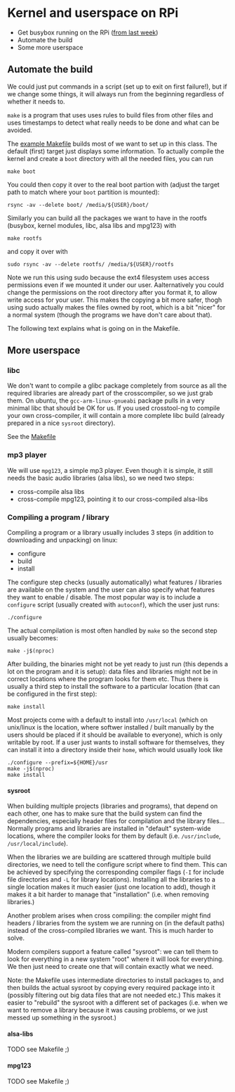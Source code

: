 Kernel and userspace on RPi
===========================


- Get busybox running on the RPi ([from last week](../lab07/))
- Automate the build
- Some more userspace

## Automate the build

We could just put commands in a script (set up to exit on first failure!), but
if we change some things, it will always run from the beginning regardless of
whether it needs to.

`make` is a program that uses uses rules to build files from other files and uses
timestamps to detect what really needs to be done and what can be avoided.

The [example Makefile](Makefile) builds most of we want to set up in this class.
The default (first) target just displays some information. To actually compile the kernel
and create a `boot` directory with all the needed files, you can run

    make boot

You could then copy it over to the real boot partion with (adjust the target path to
match where your `boot` partition is mounted):

    rsync -av --delete boot/ /media/${USER}/boot/

Similarly you can build all the packages we want to have in the rootfs
(busybox, kernel modules, libc, alsa libs and mpg123) with

    make rootfs

and copy it over with

    sudo rsync -av --delete rootfs/ /media/${USER}/rootfs

Note we run this using sudo because the ext4 filesystem uses access permissions
even if we mounted it under our user. Aalternatively you could change the permissions
on the root directory after you format it, to allow write access for your user. This makes
the copying a bit more safer, thogh using sudo actually makes the files owned by root, which
is a bit "nicer" for a normal system (though the programs we have don't care about that).


The following text explains what is going on in the Makefile.


## More userspace

### libc

We don't want to compile a glibc package completely from source as all the
required libraries are already part of the crosscompiler, so we just grab them.
On ubuntu, the `gcc-arm-linux-gnueabi` package pulls in a very minimal libc
that should be OK for us. If you used crosstool-ng to compile your own
cross-compiler, it will contain a more complete libc build (already prepared
in a nice `sysroot` directory).

See the [Makefile](Makefile)

### mp3 player

We will use `mpg123`, a simple mp3 player. Even though it is simple, it still
needs the basic audio libraries (alsa libs), so we need two steps:

- cross-compile alsa libs
- cross-compile mpg123, pointing it to our cross-compiled alsa-libs

### Compiling a program / library

Compiling a program or a library usually includes 3 steps (in addition to
downloading and unpacking) on linux:

- configure
- build
- install

The configure step checks (usually automatically) what features / libraries are
available on the system and the user can also specify what features they want to
enable / disable. The most popular way is to include a `configure` script
(usually created with `autoconf`), which the user just runs:

    ./configure

The actual compilation is most often handled by `make` so the second step
usually becomes:

    make -j$(nproc)

After building, the binaries might not be yet ready to just run (this depends
a lot on the program and it is setup): data files and libraries might not be in
correct locations where the program looks for them etc. Thus there is usually a
third step to install the software to a particular location (that can be
configured in the first step):

    make install


Most projects come with a default to install into `/usr/local` (which on
unix/linux is the location, where softwer installed / built manually by the
users should be placed if it should be available to everyone), which is only
writable by root. If a user just wants to install software for themselves, they
can install it into a directory inside their `home`, which would usually look
like

    ./configure --prefix=${HOME}/usr
    make -j$(nproc)
    make install

#### sysroot

When building multiple projects (libraries and programs), that depend on each
other, one has to make sure that the build system can find the dependencies,
especially header files for compilation and the library files... Normally
programs and libraries are installed in "default" system-wide locations, where
the compiler looks for them by default (i.e. `/usr/include`,
`/usr/local/include`).

When the libraries we are building are scattered through multiple build
directories, we need to tell the configure script where to find them. This can
be achieved by specifying the corresponding compiler flags (`-I` for include
file directories and `-L` for library locations). Installing all the libraries
to a single location makes it much easier (just one location to add), though it
makes it a bit harder to manage that "installation" (i.e. when removing libraries.)

Another problem arises when cross compiling: the compiler might find
headers / libraries from the system we are running on (in the default paths)
instead of the cross-compiled libraries we want. This is much harder to solve.

Modern compilers support a feature called "sysroot": we can tell them to look
for everything in a new system "root" where it will look for everything. We then
just need to create one that will contain exactly what we need.

Note: the Makefile uses intermediate directories to install packages to, and
then builds the actual sysroot by copying every required package into it
(possibly filtering out big data files that are not needed etc.) This makes it
easier to "rebuild" the sysroot with a different set of packages (i.e. when we
want to remove a library because it was causing problems, or we just messed up
something in the sysroot.)

#### alsa-libs

TODO see Makefile ;)

#### mpg123

TODO see Makefile ;)
